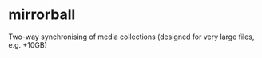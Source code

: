 mirrorball
==========

Two-way synchronising of media collections (designed for very large files, e.g. +10GB)

